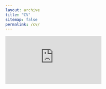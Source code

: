 ```yaml
---
layout: archive
title: "CV"
sitemap: false
permalink: /cv/
---
```


<embed src="https://samuellado.github.io/files/CV_SL_eng_new.pdf" type="application/pdf" />
